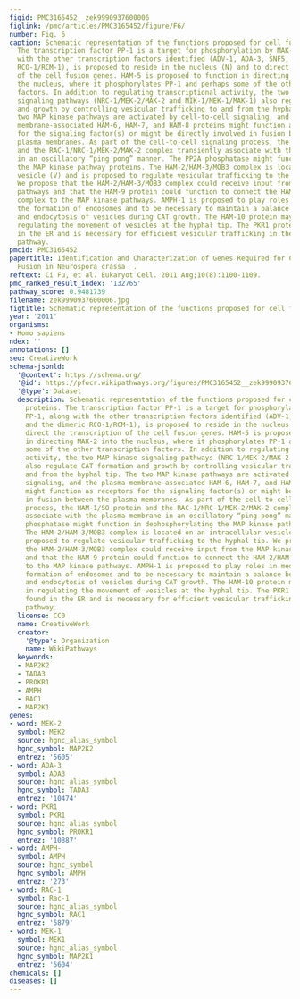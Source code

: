 ```yaml
---
figid: PMC3165452__zek9990937600006
figlink: /pmc/articles/PMC3165452/figure/F6/
number: Fig. 6
caption: Schematic representation of the functions proposed for cell fusion proteins.
  The transcription factor PP-1 is a target for phosphorylation by MAK-2. PP-1, along
  with the other transcription factors identified (ADV-1, ADA-3, SNF5, and the dimeric
  RCO-1/RCM-1), is proposed to reside in the nucleus (N) and to direct the transcription
  of the cell fusion genes. HAM-5 is proposed to function in directing MAK-2 into
  the nucleus, where it phosphorylates PP-1 and perhaps some of the other transcription
  factors. In addition to regulating transcriptional activity, the two MAP kinase
  signaling pathways (NRC-1/MEK-2/MAK-2 and MIK-1/MEK-1/MAK-1) also regulate CAT formation
  and growth by controlling vesicular trafficking to and from the hyphal tip. The
  two MAP kinase pathways are activated by cell-to-cell signaling, and the plasma
  membrane-associated HAM-6, HAM-7, and HAM-8 proteins might function as receptors
  for the signaling factor(s) or might be directly involved in fusion between the
  plasma membranes. As part of the cell-to-cell signaling process, the HAM-1/SO protein
  and the RAC-1/NRC-1/MEK-2/MAK-2 complex transiently associate with the plasma membrane
  in an oscillatory “ping pong” manner. The PP2A phosphatase might function in dephosphorylating
  the MAP kinase pathway proteins. The HAM-2/HAM-3/MOB3 complex is located on an intracellular
  vesicle (V) and is proposed to regulate vesicular trafficking to the hyphal tip.
  We propose that the HAM-2/HAM-3/MOB3 complex could receive input from the MAP kinase
  pathways and that the HAM-9 protein could function to connect the HAM-2/HAM-3/MOB3
  complex to the MAP kinase pathways. AMPH-1 is proposed to play roles in mediating
  the formation of endosomes and to be necessary to maintain a balance between exocytosis
  and endocytosis of vesicles during CAT growth. The HAM-10 protein may function in
  regulating the movement of vesicles at the hyphal tip. The PKR1 protein is found
  in the ER and is necessary for efficient vesicular trafficking in the secretory
  pathway.
pmcid: PMC3165452
papertitle: Identification and Characterization of Genes Required for Cell-to-Cell
  Fusion in Neurospora crassa  .
reftext: Ci Fu, et al. Eukaryot Cell. 2011 Aug;10(8):1100-1109.
pmc_ranked_result_index: '132765'
pathway_score: 0.9481739
filename: zek9990937600006.jpg
figtitle: Schematic representation of the functions proposed for cell fusion proteins
year: '2011'
organisms:
- Homo sapiens
ndex: ''
annotations: []
seo: CreativeWork
schema-jsonld:
  '@context': https://schema.org/
  '@id': https://pfocr.wikipathways.org/figures/PMC3165452__zek9990937600006.html
  '@type': Dataset
  description: Schematic representation of the functions proposed for cell fusion
    proteins. The transcription factor PP-1 is a target for phosphorylation by MAK-2.
    PP-1, along with the other transcription factors identified (ADV-1, ADA-3, SNF5,
    and the dimeric RCO-1/RCM-1), is proposed to reside in the nucleus (N) and to
    direct the transcription of the cell fusion genes. HAM-5 is proposed to function
    in directing MAK-2 into the nucleus, where it phosphorylates PP-1 and perhaps
    some of the other transcription factors. In addition to regulating transcriptional
    activity, the two MAP kinase signaling pathways (NRC-1/MEK-2/MAK-2 and MIK-1/MEK-1/MAK-1)
    also regulate CAT formation and growth by controlling vesicular trafficking to
    and from the hyphal tip. The two MAP kinase pathways are activated by cell-to-cell
    signaling, and the plasma membrane-associated HAM-6, HAM-7, and HAM-8 proteins
    might function as receptors for the signaling factor(s) or might be directly involved
    in fusion between the plasma membranes. As part of the cell-to-cell signaling
    process, the HAM-1/SO protein and the RAC-1/NRC-1/MEK-2/MAK-2 complex transiently
    associate with the plasma membrane in an oscillatory “ping pong” manner. The PP2A
    phosphatase might function in dephosphorylating the MAP kinase pathway proteins.
    The HAM-2/HAM-3/MOB3 complex is located on an intracellular vesicle (V) and is
    proposed to regulate vesicular trafficking to the hyphal tip. We propose that
    the HAM-2/HAM-3/MOB3 complex could receive input from the MAP kinase pathways
    and that the HAM-9 protein could function to connect the HAM-2/HAM-3/MOB3 complex
    to the MAP kinase pathways. AMPH-1 is proposed to play roles in mediating the
    formation of endosomes and to be necessary to maintain a balance between exocytosis
    and endocytosis of vesicles during CAT growth. The HAM-10 protein may function
    in regulating the movement of vesicles at the hyphal tip. The PKR1 protein is
    found in the ER and is necessary for efficient vesicular trafficking in the secretory
    pathway.
  license: CC0
  name: CreativeWork
  creator:
    '@type': Organization
    name: WikiPathways
  keywords:
  - MAP2K2
  - TADA3
  - PROKR1
  - AMPH
  - RAC1
  - MAP2K1
genes:
- word: MEK-2
  symbol: MEK2
  source: hgnc_alias_symbol
  hgnc_symbol: MAP2K2
  entrez: '5605'
- word: ADA-3
  symbol: ADA3
  source: hgnc_alias_symbol
  hgnc_symbol: TADA3
  entrez: '10474'
- word: PKR1
  symbol: PKR1
  source: hgnc_alias_symbol
  hgnc_symbol: PROKR1
  entrez: '10887'
- word: AMPH-
  symbol: AMPH
  source: hgnc_symbol
  hgnc_symbol: AMPH
  entrez: '273'
- word: RAC-1
  symbol: Rac-1
  source: hgnc_alias_symbol
  hgnc_symbol: RAC1
  entrez: '5879'
- word: MEK-1
  symbol: MEK1
  source: hgnc_alias_symbol
  hgnc_symbol: MAP2K1
  entrez: '5604'
chemicals: []
diseases: []
---
```

